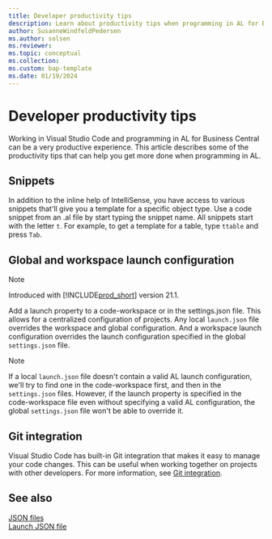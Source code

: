 ```yaml
---
title: Developer productivity tips
description: Learn about productivity tips when programming in AL for Business Central.
author: SusanneWindfeldPedersen
ms.author: solsen
ms.reviewer: 
ms.topic: conceptual
ms.collection: 
ms.custom: bap-template 
ms.date: 01/19/2024
---
```


# Developer productivity tips

Working in Visual Studio Code and programming in AL for Business Central can be a very productive experience. This article describes some of the productivity tips that can help you get more done when programming in AL.

## Snippets

In addition to the inline help of IntelliSense, you have access to various snippets that'll give you a template for a specific object type. Use a code snippet from an .al file by start typing the snippet name. All snippets start with the letter `t`. For example, to get a template for a table, type `ttable` and press `Tab`.

## Global and workspace launch configuration

> [!NOTE]  
> Introduced with [!INCLUDE[prod_short](includes/prod_short.md)] version 21.1.

Add a launch property to a code-workspace or in the settings.json file. This allows for a centralized configuration of projects. Any local `launch.json` file overrides the workspace and global configuration. And a workspace launch configuration overrides the launch configuration specified in the global `settings.json` file.

> [!NOTE]  
> If a local `launch.json` file doesn't contain a valid AL launch configuration, we'll try to find one in the code-workspace first, and then in the `settings.json` files. However, if the launch property is specified in the code-workspace file even without specifying a valid AL configuration, the global `settings.json` file won't be able to override it.

## Git integration

Visual Studio Code has built-in Git integration that makes it easy to manage your code changes. This can be useful when working together on projects with other developers. For more information, see [Git integration](https://code.visualstudio.com/docs/sourcecontrol/overview).

## See also

[JSON files](devenv-json-files.md)  
[Launch JSON file](devenv-json-launch-file.md)  